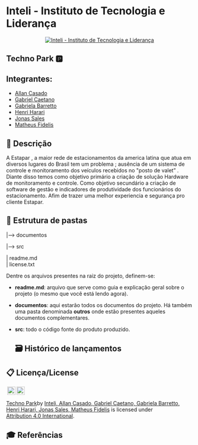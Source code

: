# Inteli - Instituto de Tecnologia e Liderança 

<p align="center">
<a href= "https://www.inteli.edu.br/"><img src="https://www.inteli.edu.br/wp-content/uploads/2021/08/20172028/marca_1-2.png" alt="Inteli - Instituto de Tecnologia e Liderança" border="0"></a>
</p>

## Techno Park 🅿️

## Integrantes: 
- <a href="https://www.linkedin.com/in/allan-casado-6339a9177/">Allan Casado</a>
- <a href="https://www.linkedin.com/in/luca-giberti-63a4ab231">Gabriel Caetano</a>
- <a href="https://www.linkedin.com/in/gabriela-barretto99/">Gabriela Barretto</a>
- <a href="https://www.linkedin.com/in/henri-harari-717930242/">Henri Harari</a>
- <a href="https://www.linkedin.com/in/jonas-viana-sales/">Jonas Sales</a>
- <a href="https://www.linkedin.com/in/matheus-fidelis-680520232/">Matheus Fidelis</a>
 
 
## 📝 Descrição
 
 A  Estapar , a maior rede de estacionamentos da america latina que atua em diversos  lugares do Brasil tem um problema ; ausência de um sistema de controle e monitoramento dos veículos recebidos no "posto de valet” . Diante disso temos como objetivo primário a criação de solução Hardware de monitoramento e controle.  Como objetivo secundário a criação de software de gestão e indicadores de produtividade dos funcionários do estacionamento. Afim de trazer uma melhor experiencia  e segurança pro cliente Estapar.
 
 ## 📁 Estrutura de pastas

 |--> documentos<br>
 
 |--> src<br>
 
 | readme.md<br>
 | license.txt

Dentre os arquivos presentes na raiz do projeto, definem-se:

- <b>readme.md</b>: arquivo que serve como guia e explicação geral sobre o projeto (o mesmo que você está lendo agora).

- <b>documentos</b>: aqui estarão todos os documentos do projeto. Há também uma pasta denominada <b>outros</b> onde estão presentes aqueles documentos complementares.

- <b>src</b>: todo o código fonte do produto produzido.

 
 
  ## 🗃 Histórico de lançamentos
 
 
 
 
 ## 📋 Licença/License
 <img style="height:22px!important;margin-left:3px;vertical-align:text-bottom;" src="https://mirrors.creativecommons.org/presskit/icons/cc.svg?ref=chooser-v1"><img style="height:22px!important;margin-left:3px;vertical-align:text-bottom;" src="https://mirrors.creativecommons.org/presskit/icons/by.svg?ref=chooser-v1"><p xmlns:cc="http://creativecommons.org/ns#" xmlns:dct="http://purl.org/dc/terms/"><a property="dct:title" rel="cc:attributionURL" href="https://github.com/2022M4T4-Inteli/Projeto1/">Techno Park</a>by <a rel="cc:attributionURL dct:creator" property="cc:attributionName" href="#">Inteli, Allan Casado, Gabriel Caetano, Gabriela Barretto, Henri Harari, Jonas Sales, Matheus Fidelis</a> is licensed under <a href="http://creativecommons.org/licenses/by/4.0/?ref=chooser-v1" target="_blank" rel="license noopener noreferrer" style="display:inline-block;">Attribution 4.0 International</a>.</p>
 
 
 ## 🎓 Referências
 
 
 
